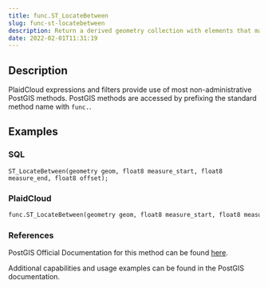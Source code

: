 ```yaml
---
title: func.ST_LocateBetween
slug: func-st-locatebetween
description: Return a derived geometry collection with elements that match the specified range of measures inclusively
date: 2022-02-01T11:31:19
---
```



## Description


PlaidCloud expressions and filters provide use of most non-administrative PostGIS methods. PostGIS methods are accessed by prefixing the standard method name with `func.`.



## Examples


### SQL



```
ST_LocateBetween(geometry geom, float8 measure_start, float8 measure_end, float8 offset);
```


### PlaidCloud



```python
func.ST_LocateBetween(geometry geom, float8 measure_start, float8 measure_end, float8 offset)
```


### References


PostGIS Official Documentation for this method can be found [here](https://postgis.net/docs/manual-3.1/ST_LocateBetween.html).



Additional capabilities and usage examples can be found in the PostGIS documentation.

